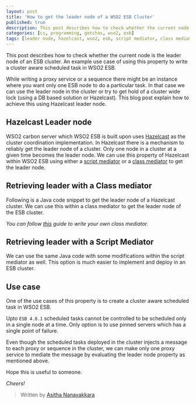 ```yaml
---
layout: post
title: 'How to get the leader node of a WSO2 ESB Cluster'
published: true
description: This post describes how to check whether the current node is the leader node of the ESB cluster. And a example use case of using this property to write a cluster aware scheduled task in WSO2 ESB.
categories: [cs, programming, gotchas, wso2, esb]
tags: [leader node, hazelcast, wso2, esb, script mediator, class mediator, cluster aware, scheduled task]
---
```


This post describes how to check whether the current node is the leader node of
an ESB cluster. An example use case of using this property to write a
cluster aware scheduled task in WSO2 ESB.

While writing a proxy service or a sequence there might be an instance where you
want only one ESB node to do a particular task. In that case we can use the
leader node in the cluster or try to get hold of a cluster wide lock (using a DB
based solution or Hazelcast). This blog post explain how to achieve this using
Hazelcast leader node.

## Hazelcast Leader node

WSO2 carbon server which WSO2 ESB is built upon uses [Hazelcast](http://hazelcast.org/)
as the cluster coordination implementation. In Hazelcast there is a mechanism
to reliably get the leader node of a cluster. Only one node in a cluster at a given
time becomes the leader node. We can use this property of Hazelcast within WSO2
ESB using either a [script mediator](https://docs.wso2.com/display/ESB481/Script+Mediator) or a [class mediator](https://docs.wso2.com/display/ESB481/Class+Mediator)
to get the leader node.

## Retrieving leader with a Class mediator

Following is a Java code snippet to get the leader node of a Hazelcast cluster.
We can use this within a class mediator to get the leader node of the ESB cluster.

<script src="https://gist.github.com/Asitha/a079a0b450e76292fafc.js"></script>

*You can follow [this](https://docs.wso2.com/display/ESB481/Writing+a+WSO2+ESB+Mediator) guide to write your own class mediator.*

## Retrieving leader with a Script Mediator

We can use the same Java code with some modifications within the script mediator
as well. This option is much easier to implement and deploy in an ESB cluster.

<script src="https://gist.github.com/Asitha/27a1b80c825e95507a3c.js"></script>

## Use case

One of the use cases of this property is to create a cluster aware scheduled
task in WSO2 ESB.

Upto `ESB 4.8.1` scheduled tasks cannot be controlled to be scheduled only in a
single node at a time. Only option is to use pinned servers which has a
single point of failure.

Even though the scheduled tasks deployed in the cluster injects a
message to each proxy or sequence in the cluster, we can make only one proxy
service to mediate the message by evaluating the leader node property as mentioned
above.

Hope this is useful to someone.

*Cheers!*

> Written by [Asitha Nanayakkara](http://asitha.github.io/about)
